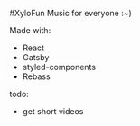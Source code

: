 #XyloFun
Music for everyone :~)

Made with:

- React
- Gatsby
- styled-components
- Rebass

todo:

- get short videos

